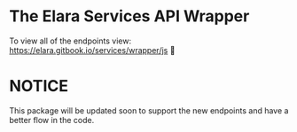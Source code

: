 # The Elara Services API Wrapper

To view all of the endpoints view: https://elara.gitbook.io/services/wrapper/js 💖


# NOTICE
This package will be updated soon to support the new endpoints and have a better flow in the code.
